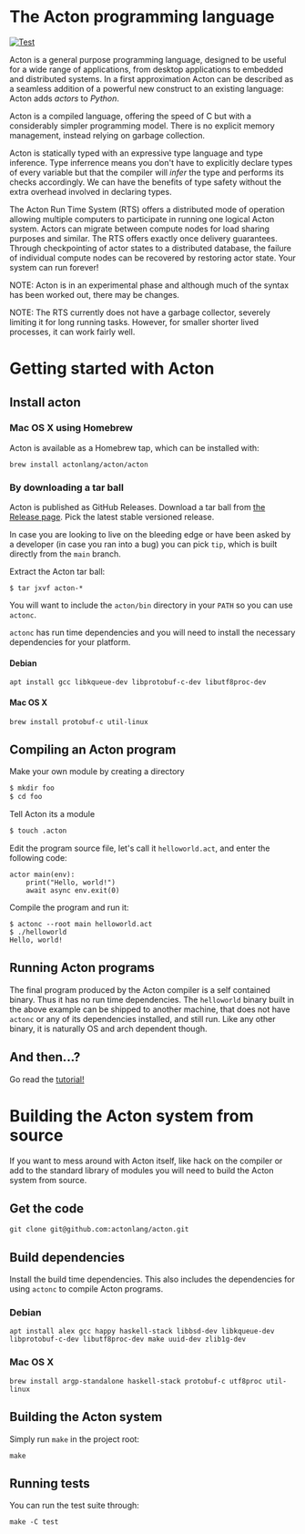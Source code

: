 # The Acton programming language
[![Test](https://github.com/actonlang/acton/actions/workflows/test.yml/badge.svg)](https://github.com/actonlang/acton/actions/workflows/test.yml)

Acton is a general purpose programming language, designed to be useful for a
wide range of applications, from desktop applications to embedded and
distributed systems. In a first approximation Acton can be described as a
seamless addition of a powerful new construct to an existing language: Acton
adds *actors* to *Python*.

Acton is a compiled language, offering the speed of C but with a considerably
simpler programming model. There is no explicit memory management, instead
relying on garbage collection.

Acton is statically typed with an expressive type language and type inference.
Type inferrence means you don't have to explicitly declare types of every
variable but that the compiler will *infer* the type and performs its checks
accordingly. We can have the benefits of type safety without the extra overhead
involved in declaring types.

The Acton Run Time System (RTS) offers a distributed mode of operation allowing
multiple computers to participate in running one logical Acton system. Actors
can migrate between compute nodes for load sharing purposes and similar. The RTS
offers exactly once delivery guarantees. Through checkpointing of actor states
to a distributed database, the failure of individual compute nodes can be
recovered by restoring actor state. Your system can run forever!

NOTE: Acton is in an experimental phase and although much of the syntax has been
worked out, there may be changes.

NOTE: The RTS currently does not have a garbage collector, severely limiting it
for long running tasks. However, for smaller shorter lived processes, it can
work fairly well.


# Getting started with Acton

## Install acton

### Mac OS X using Homebrew
Acton is available as a Homebrew tap, which can be installed with:
```
brew install actonlang/acton/acton
```

### By downloading a tar ball

Acton is published as GitHub Releases. Download a tar ball from [the Release
page](https://github.com/actonlang/acton/releases). Pick the latest stable
versioned release.

In case you are looking to live on the bleeding edge or have been asked by a
developer (in case you ran into a bug) you can pick `tip`, which is built
directly from the `main` branch.

Extract the Acton tar ball:
```
$ tar jxvf acton-*
```

You will want to include the `acton/bin` directory in your `PATH` so you can use
`actonc`.

`actonc` has run time dependencies and you will need to install the necessary
dependencies for your platform.

#### Debian
```
apt install gcc libkqueue-dev libprotobuf-c-dev libutf8proc-dev
```

#### Mac OS X
```
brew install protobuf-c util-linux
```

## Compiling an Acton program

Make your own module by creating a directory

```sh
$ mkdir foo
$ cd foo
```

Tell Acton its a module
```sh
$ touch .acton
```

Edit the program source file, let's call it `helloworld.act`, and enter the
following code:

``` Acton
actor main(env):
    print("Hello, world!")
    await async env.exit(0)
```

Compile the program and run it:

```
$ actonc --root main helloworld.act
$ ./helloworld
Hello, world!
```

## Running Acton programs
The final program produced by the Acton compiler is a self contained binary.
Thus it has no run time dependencies. The `helloworld` binary built in the
above example can be shipped to another machine, that does not have `actonc` or
any of its dependencies installed, and still run. Like any other binary, it is
naturally OS and arch dependent though.

## And then...?
Go read the [tutorial!](docs/tutorial/index.html)

# Building the Acton system from source
If you want to mess around with Acton itself, like hack on the compiler or add
to the standard library of modules you will need to build the Acton system from
source.

## Get the code
```
git clone git@github.com:actonlang/acton.git
```

## Build dependencies
Install the build time dependencies. This also includes the dependencies for
using `actonc` to compile Acton programs.

### Debian
```
apt install alex gcc happy haskell-stack libbsd-dev libkqueue-dev libprotobuf-c-dev libutf8proc-dev make uuid-dev zlib1g-dev
```

### Mac OS X
```
brew install argp-standalone haskell-stack protobuf-c utf8proc util-linux
```

## Building the Acton system
Simply run `make` in the project root:
```
make
```

## Running tests
You can run the test suite through:
```
make -C test
```
